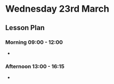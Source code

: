 # Wednesday 23rd March

## Lesson Plan

### Morning 09:00 - 12:00

+ 

### Afternoon 13:00 - 16:15

+ 
